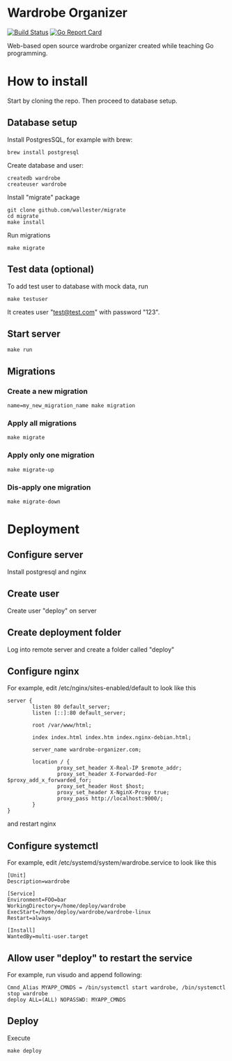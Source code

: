 # Wardrobe Organizer

[![Build Status](https://travis-ci.org/tanel/wardrobe-organizer.svg?branch=master)](https://travis-ci.org/tanel/wardrobe-organizer) [![Go Report Card](https://goreportcard.com/badge/github.com/tanel/wardrobe-organizer)](https://goreportcard.com/report/github.com/tanel/wardrobe-organizer)

Web-based open source wardrobe organizer created while teaching Go programming.

# How to install

Start by cloning the repo. Then proceed to database setup.

## Database setup

Install PostgresSQL, for example with brew:

	brew install postgresql

Create database and user:

	createdb wardrobe
	createuser wardrobe

Install "migrate" package

	git clone github.com/wallester/migrate
	cd migrate
	make install

Run migrations

	make migrate

## Test data (optional)

To add test user to database with mock data, run

	make testuser

It creates user "test@test.com" with password "123".

## Start server

	make run

## Migrations

### Create a new migration

	name=my_new_migration_name make migration

### Apply all migrations

	make migrate

### Apply only one migration

	make migrate-up

### Dis-apply one migration

	make migrate-down

# Deployment

## Configure server

Install postgresql and nginx

## Create user

Create user "deploy" on server

## Create deployment folder

Log into remote server and create a folder called "deploy"

## Configure nginx

For example, edit /etc/nginx/sites-enabled/default to look like this

```
server {
        listen 80 default_server;
        listen [::]:80 default_server;

        root /var/www/html;

        index index.html index.htm index.nginx-debian.html;

        server_name wardrobe-organizer.com;

        location / {
                proxy_set_header X-Real-IP $remote_addr;
                proxy_set_header X-Forwarded-For $proxy_add_x_forwarded_for;
                proxy_set_header Host $host;
                proxy_set_header X-NginX-Proxy true;
                proxy_pass http://localhost:9000/;
        }
}
```

and restart nginx

## Configure systemctl

For example, edit /etc/systemd/system/wardrobe.service to look like this

```
[Unit]
Description=wardrobe

[Service]
Environment=FOO=bar
WorkingDirectory=/home/deploy/wardrobe
ExecStart=/home/deploy/wardrobe/wardrobe-linux
Restart=always

[Install]
WantedBy=multi-user.target
```

## Allow user "deploy" to restart the service

For example, run visudo and append following:

```
Cmnd_Alias MYAPP_CMNDS = /bin/systemctl start wardrobe, /bin/systemctl stop wardrobe
deploy ALL=(ALL) NOPASSWD: MYAPP_CMNDS
```

## Deploy

Execute

	make deploy
